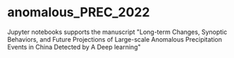 # anomalous_PREC_2022
Jupyter notebooks supports the manuscript  "Long-term Changes, Synoptic Behaviors, and Future Projections of Large-scale Anomalous Precipitation Events in China Detected by A Deep learning"
